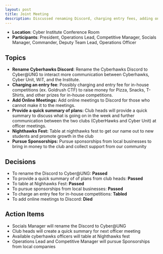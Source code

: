 ```yaml
---
layout: post
title: Joint Meeting
description: Discussed renaming Discord, charging entry fees, adding online meetings, nighthawks fest, sponsorships, and providing brief summary of plans.
---
```


- **Location**: Cyber Institute Conference Room
- **Participants**: President, Operations Lead, Competitive Manager, Socials Manager, Commander, Deputy Team Lead, Operations Officer

## Topics

- **Rename Cyberhawks Discord**: Rename the Cyberhawks Discord to Cyber@UNG to interact more communication between Cyberhawks, Cyber Unit, WiT, and the Institute.
- **Charging an entry fee**: Possibly charging and entry fee for in-house competitions (ex. Goldrush CTF) to raise money for Pizza, Snacks, T-Shirts, and other prizes for in-house competitions.
- **Add Online Meetings:** Add online meetings to Discord for those who cannot make it to the meetings.
- **Provide a quick summary of plans:** Club heads will provide a quick summary to discuss what is going on in the week and further communication between the two clubs (CyberHawks and Cyber Unit) at officer meetings.
- **Nighthawks Fest:** Table at nighthawks fest to get our name out to new students and promote growth in the club
- **Pursue Sponsorships:** Pursue sponsorships from local businesses to bring in money to the club and collect support from our community

## Decisions

- To rename the Discord to Cyber@UNG: **Passed**
- To provide a quick summary of of plans from club heads: **Passed**
- To table at Nighhawks Fest: **Passed**
- To pursue sponsorships from local businesses: **Passed**
- To charge an entry fee for in-house competitions: **Tabled**
- To add online meetings to Discord: **Died**

## Action Items

- Socials Manager will rename the Discord to Cyber@UNG
- Club heads will create a quick summary for next officer meeting
- Available cyberhawks officers will table at Nighthawks fest
- Operations Lead and Competitive Manager will pursue Sponsorships from local companies
